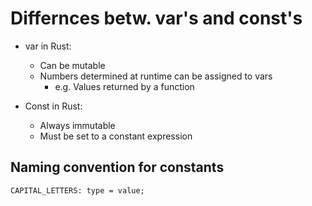 # Differnces betw. var's and const's
- var in Rust:
  - Can be mutable
  - Numbers determined at runtime can be assigned to vars
    - e.g. Values returned by a function

- Const in Rust:
  - Always immutable
  - Must be set to a constant expression

## Naming convention for constants
`CAPITAL_LETTERS: type = value;`
